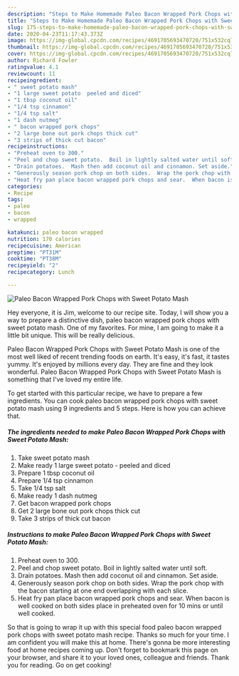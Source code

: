 ```yaml
---
description: "Steps to Make Homemade Paleo Bacon Wrapped Pork Chops with Sweet Potato Mash"
title: "Steps to Make Homemade Paleo Bacon Wrapped Pork Chops with Sweet Potato Mash"
slug: 175-steps-to-make-homemade-paleo-bacon-wrapped-pork-chops-with-sweet-potato-mash
date: 2020-04-23T11:17:43.373Z
image: https://img-global.cpcdn.com/recipes/4691705693470720/751x532cq70/paleo-bacon-wrapped-pork-chops-with-sweet-potato-mash-recipe-main-photo.jpg
thumbnail: https://img-global.cpcdn.com/recipes/4691705693470720/751x532cq70/paleo-bacon-wrapped-pork-chops-with-sweet-potato-mash-recipe-main-photo.jpg
cover: https://img-global.cpcdn.com/recipes/4691705693470720/751x532cq70/paleo-bacon-wrapped-pork-chops-with-sweet-potato-mash-recipe-main-photo.jpg
author: Richard Fowler
ratingvalue: 4.1
reviewcount: 11
recipeingredient:
- " sweet potato mash"
- "1 large sweet potato  peeled and diced"
- "1 tbsp coconut oil"
- "1/4 tsp cinnamon"
- "1/4 tsp salt"
- "1 dash nutmeg"
- " bacon wrapped pork chops"
- "2 large bone out pork chops thick cut"
- "3 strips of thick cut bacon"
recipeinstructions:
- "Preheat oven to 300."
- "Peel and chop sweet potato.  Boil in lightly salted water until soft."
- "Drain potatoes.  Mash then add coconut oil and cinnamon. Set aside."
- "Generously season pork chop on both sides.  Wrap the pork chop with the bacon starting at one end overlapping with each slice."
- "Heat fry pan place bacon wrapped pork chops and sear.  When bacon is well  cooked on both sides place in preheated oven for 10 mins or until well cooked."
categories:
- Recipe
tags:
- paleo
- bacon
- wrapped

katakunci: paleo bacon wrapped 
nutrition: 170 calories
recipecuisine: American
preptime: "PT31M"
cooktime: "PT38M"
recipeyield: "2"
recipecategory: Lunch

---
```



![Paleo Bacon Wrapped Pork Chops with Sweet Potato Mash](https://img-global.cpcdn.com/recipes/4691705693470720/751x532cq70/paleo-bacon-wrapped-pork-chops-with-sweet-potato-mash-recipe-main-photo.jpg)

Hey everyone, it is Jim, welcome to our recipe site. Today, I will show you a way to prepare a distinctive dish, paleo bacon wrapped pork chops with sweet potato mash. One of my favorites. For mine, I am going to make it a little bit unique. This will be really delicious.



Paleo Bacon Wrapped Pork Chops with Sweet Potato Mash is one of the most well liked of recent trending foods on earth. It's easy, it's fast, it tastes yummy. It's enjoyed by millions every day. They are fine and they look wonderful. Paleo Bacon Wrapped Pork Chops with Sweet Potato Mash is something that I've loved my entire life.


To get started with this particular recipe, we have to prepare a few ingredients. You can cook paleo bacon wrapped pork chops with sweet potato mash using 9 ingredients and 5 steps. Here is how you can achieve that.

##### The ingredients needed to make Paleo Bacon Wrapped Pork Chops with Sweet Potato Mash:

1. Take  sweet potato mash
1. Make ready 1 large sweet potato - peeled and diced
1. Prepare 1 tbsp coconut oil
1. Prepare 1/4 tsp cinnamon
1. Take 1/4 tsp salt
1. Make ready 1 dash nutmeg
1. Get  bacon wrapped pork chops
1. Get 2 large bone out pork chops thick cut
1. Take 3 strips of thick cut bacon




##### Instructions to make Paleo Bacon Wrapped Pork Chops with Sweet Potato Mash:

1. Preheat oven to 300.
1. Peel and chop sweet potato.  Boil in lightly salted water until soft.
1. Drain potatoes.  Mash then add coconut oil and cinnamon. Set aside.
1. Generously season pork chop on both sides.  Wrap the pork chop with the bacon starting at one end overlapping with each slice.
1. Heat fry pan place bacon wrapped pork chops and sear.  When bacon is well  cooked on both sides place in preheated oven for 10 mins or until well cooked.




So that is going to wrap it up with this special food paleo bacon wrapped pork chops with sweet potato mash recipe. Thanks so much for your time. I am confident you will make this at home. There's gonna be more interesting food at home recipes coming up. Don't forget to bookmark this page on your browser, and share it to your loved ones, colleague and friends. Thank you for reading. Go on get cooking!
